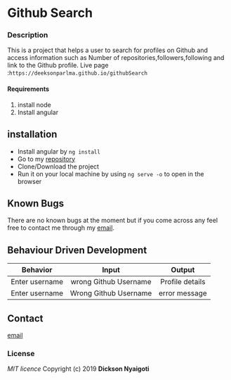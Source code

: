 # Github Search
### Description
This is a project that helps a user to search for profiles on Github and access information such as Number of repositories,followers,following and link to the Github profile.
Live page :`https://deeksonparlma.github.io/githubSearch`

#### Requirements
1. install node
2. Install angular

## installation
* Install angular by ```ng install```
* Go to my [repository](https://github.com/deeksonparlma/githubSearch)
* Clone/Download the project
* Run it on your local machine by using `ng serve -o` to open in the browser
## Known Bugs
There are no known bugs at the moment but if you come across any feel free to contact me through my [email](dicksonparlma@gmail.com).
## Behaviour Driven Development

|  Behavior  | Input  | Output   |   
| :--------: | :----: | :------: |
| Enter username|wrong Github Username|Profile details|
|Enter username|Wrong Github Username|error message|

## Contact
[email](dicksonparlma@gmail.com)
### License
*MIT licence*
Copyright (c) 2019 **Dickson Nyaigoti**

